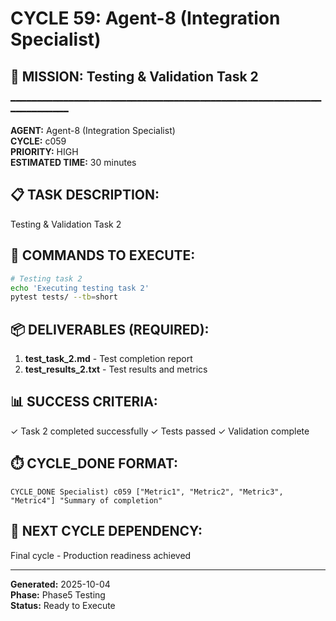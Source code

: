 # CYCLE 59: Agent-8 (Integration Specialist)

## 🎯 MISSION: Testing & Validation Task 2
━━━━━━━━━━━━━━━━━━━━━━━━━━━━━━━━━━━━━━━━━━━━━━━━━━━━━━━━━━━━━━━━━━━━━━

**AGENT:** Agent-8 (Integration Specialist)  
**CYCLE:** c059  
**PRIORITY:** HIGH  
**ESTIMATED TIME:** 30 minutes  


## 📋 TASK DESCRIPTION:
Testing & Validation Task 2

## 🔧 COMMANDS TO EXECUTE:
```bash
# Testing task 2
echo 'Executing testing task 2'
pytest tests/ --tb=short
```

## 📦 DELIVERABLES (REQUIRED):
1. **test_task_2.md** - Test completion report
2. **test_results_2.txt** - Test results and metrics

## 📊 SUCCESS CRITERIA:
✓ Task 2 completed successfully
✓ Tests passed
✓ Validation complete

## ⏱️ CYCLE_DONE FORMAT:
```
CYCLE_DONE Specialist) c059 ["Metric1", "Metric2", "Metric3", "Metric4"] "Summary of completion"
```

## 📝 NEXT CYCLE DEPENDENCY:
Final cycle - Production readiness achieved

---

**Generated:** 2025-10-04  
**Phase:** Phase5 Testing  
**Status:** Ready to Execute
